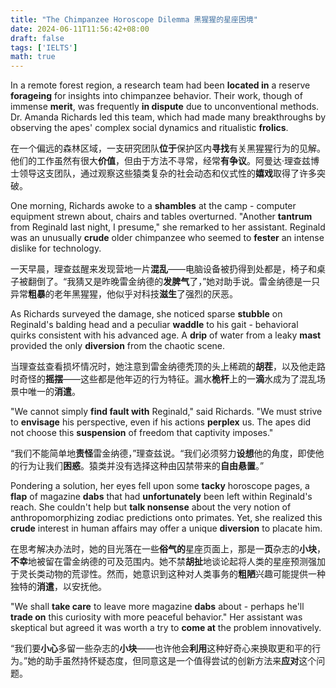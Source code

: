 ```yaml
---
title: "The Chimpanzee Horoscope Dilemma 黑猩猩的星座困境"
date: 2024-06-11T11:56:42+08:00
draft: false
tags: ['IELTS']
math: true
---
```


In a remote forest region, a research team had been **located in** a reserve **forageing** for insights into chimpanzee behavior. Their work, though of immense **merit**, was frequently **in dispute** due to unconventional methods. Dr. Amanda Richards led this team, which had made many breakthroughs by observing the apes' complex social  dynamics and ritualistic **frolics**.

在一个偏远的森林区域，一支研究团队**位于**保护区内**寻找**有关黑猩猩行为的见解。他们的工作虽然有很大**价值**，但由于方法不寻常，经常**有争议**。阿曼达·理查兹博士领导这支团队，通过观察这些猿类复杂的社会动态和仪式性的**嬉戏**取得了许多突破。

One morning, Richards awoke to a **shambles** at the camp - computer equipment strewn about, chairs and tables overturned. "Another **tantrum** from Reginald last night, I presume," she remarked to her assistant. Reginald was an unusually **crude** older chimpanzee who seemed to **fester** an intense dislike for technology.

一天早晨，理查兹醒来发现营地一片**混乱**——电脑设备被扔得到处都是，椅子和桌子被翻倒了。“我猜又是昨晚雷金纳德的**发脾气**了，”她对助手说。雷金纳德是一只异常**粗暴**的老年黑猩猩，他似乎对科技**滋生**了强烈的厌恶。

As Richards surveyed the damage, she noticed sparse **stubble** on Reginald's balding head and a peculiar **waddle** to his gait - behavioral quirks consistent with his advanced age. A **drip** of water from a leaky **mast** provided the only **diversion** from the chaotic scene.

当理查兹查看损坏情况时，她注意到雷金纳德秃顶的头上稀疏的**胡茬**，以及他走路时奇怪的**摇摆**——这些都是他年迈的行为特征。漏水**桅杆**上的一**滴**水成为了混乱场景中唯一的**消遣**。

"We cannot simply **find fault with** Reginald," said Richards. "We must strive to **envisage** his perspective, even if his actions **perplex** us. The apes did not choose this **suspension** of freedom that captivity imposes."

“我们不能简单地**责怪**雷金纳德，”理查兹说。“我们必须努力**设想**他的角度，即使他的行为让我们**困惑**。猿类并没有选择这种由囚禁带来的**自由悬置**。”

Pondering a solution, her eyes fell upon some **tacky** horoscope pages, a **flap** of magazine **dabs** that had **unfortunately** been left within Reginald's reach. She couldn't help but **talk nonsense** about the very notion of anthropomorphizing zodiac predictions onto primates. Yet, she realized this **crude** interest in human affairs may offer a unique **diversion** to placate him.

在思考解决办法时，她的目光落在一些**俗气的**星座页面上，那是一**页**杂志的**小块**，**不幸**地被留在雷金纳德的可及范围内。她不禁**胡扯**地谈论起将人类的星座预测强加于灵长类动物的荒谬性。然而，她意识到这种对人类事务的**粗陋**兴趣可能提供一种独特的**消遣**，以安抚他。

"We shall **take care** to leave more magazine **dabs** about - perhaps he'll **trade on** this curiosity with more peaceful behavior." Her assistant was skeptical but agreed it was worth a try to **come at** the problem innovatively.

“我们要**小心**多留一些杂志的**小块**——也许他会**利用**这种好奇心来换取更和平的行为。”她的助手虽然持怀疑态度，但同意这是一个值得尝试的创新方法来**应对**这个问题。
